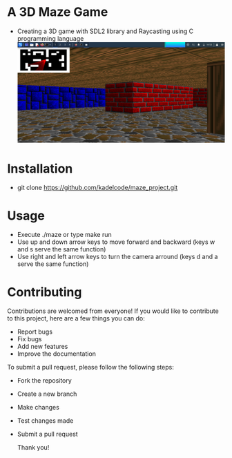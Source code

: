 # A 3D Maze Game
- Creating a 3D game with SDL2 library and Raycasting using C programming language
![3D game](https://github.com/kadelcode/maze_project/blob/main/images/maze.png?raw=true)

# Installation
- git clone https://github.com/kadelcode/maze_project.git

# Usage
- Execute ./maze or type make run
- Use up and down arrow keys to move forward and backward (keys w and s serve the same function)
- Use right and left arrow keys to turn the camera arround (keys d and a serve the same function)

# Contributing
  Contributions are welcomed from everyone! If you would like to contribute to this project, here are a few things you can do:
  - Report bugs
  - Fix bugs
  - Add new features
  - Improve the documentation

  To submit a pull request, please follow the following steps:
  - Fork the repository
  - Create a new branch
  - Make changes
  - Test changes made
  - Submit a pull request

    Thank you!

